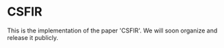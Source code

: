 # CSFIR

This is the implementation of the paper 'CSFIR'. We will soon organize and release it publicly.







